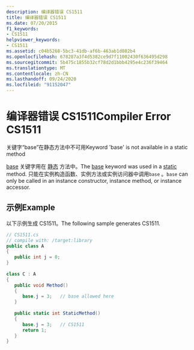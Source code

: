 ```yaml
---
description: 编译器错误 CS1511
title: 编译器错误 CS1511
ms.date: 07/20/2015
f1_keywords:
- CS1511
helpviewer_keywords:
- CS1511
ms.assetid: c04b5268-5bc3-41db-af6b-463ab1d802b4
ms.openlocfilehash: 678287a3f4d5382ce9d7f11002430f636495d298
ms.sourcegitcommit: 5b475c1855b32cf78d2d1bbb4295e4c236f39464
ms.translationtype: MT
ms.contentlocale: zh-CN
ms.lasthandoff: 09/24/2020
ms.locfileid: "91152047"
---
```

# <a name="compiler-error-cs1511"></a><span data-ttu-id="86cb7-103">编译器错误 CS1511</span><span class="sxs-lookup"><span data-stu-id="86cb7-103">Compiler Error CS1511</span></span>

<span data-ttu-id="86cb7-104">关键字“base”在静态方法中不可用</span><span class="sxs-lookup"><span data-stu-id="86cb7-104">Keyword 'base' is not available in a static method</span></span>  
  
 <span data-ttu-id="86cb7-105">[base](../language-reference/keywords/base.md) 关键字用在 [静态](../language-reference/keywords/static.md) 方法中。</span><span class="sxs-lookup"><span data-stu-id="86cb7-105">The [base](../language-reference/keywords/base.md) keyword was used in a [static](../language-reference/keywords/static.md) method.</span></span> <span data-ttu-id="86cb7-106">只能在实例构造函数、实例方法或实例访问器中调用`base` 。</span><span class="sxs-lookup"><span data-stu-id="86cb7-106">`base` can only be called in an instance constructor, instance method, or instance accessor.</span></span>  
  
## <a name="example"></a><span data-ttu-id="86cb7-107">示例</span><span class="sxs-lookup"><span data-stu-id="86cb7-107">Example</span></span>  

 <span data-ttu-id="86cb7-108">以下示例生成 CS1511。</span><span class="sxs-lookup"><span data-stu-id="86cb7-108">The following sample generates CS1511.</span></span>  
  
```csharp  
// CS1511.cs  
// compile with: /target:library  
public class A  
{  
   public int j = 0;  
}  
  
class C : A  
{  
   public void Method()  
   {  
      base.j = 3;   // base allowed here  
   }  
  
   public static int StaticMethod()  
   {  
      base.j = 3;   // CS1511  
      return 1;  
   }  
}  
```
